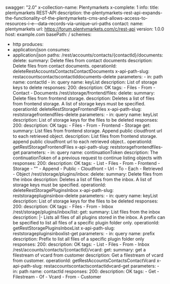 swagger: "2.0"
x-collection-name: Plentymarkets
x-complete: 1
info:
  title: plentymarkets REST-API
  description: the-plentymarkets-rest-api-expands-the-functionality-of-the-plentymarkets-cms-and-allows-access-to-resources-i-e--data-records-via-unique-uri-paths
  contact:
    name: plentymarkets
    url: https://forum.plentymarkets.com/c/rest-api
  version: 1.0.0
host: example.com
basePath: /
schemes:
- http
produces:
- application/json
consumes:
- application/json
paths:
  /rest/accounts/contacts/{contactId}/documents:
    delete:
      summary: Delete files from contact documents
      description: Delete files from contact documents.
      operationId: deleteRestAccountsContactsContactDocuments
      x-api-path-slug: restaccountscontactscontactiddocuments-delete
      parameters:
      - in: path
        name: contactId
      - in: query
        name: keyList
        description: List of storage keys to delete
      responses:
        200:
          description: OK
      tags:
      - Files
      - From
      - Contact
      - Documents
  /rest/storage/frontend/files:
    delete:
      summary: Delete files from frontend storage.
      description: Deletes a list of files from frontend storage. A list of storage
        keys must be specified.
      operationId: deleteRestStorageFrontendFiles
      x-api-path-slug: reststoragefrontendfiles-delete
      parameters:
      - in: query
        name: keyList
        description: List of storage keys for the files to be deleted
      responses:
        200:
          description: OK
      tags:
      - Files
      - From
      - Frontend
      - Storage
    get:
      summary: List files from frontend storage. Append public cloudfront url to each
        retrieved object.
      description: List files from frontend storage. append public cloudfront url
        to each retrieved object..
      operationId: getRestStorageFrontendFiles
      x-api-path-slug: reststoragefrontendfiles-get
      parameters:
      - in: query
        name: continuationToken
        description: The continuationToken of a previous request to continue listing
          objects with
      responses:
        200:
          description: OK
      tags:
      - List
      - Files
      - From
      - Frontend
      - Storage
      - ""
      - Append
      - Public
      - Cloudfront
      - Url
      - To
      - Each
      - Retrieved
      - Object
  /rest/storage/plugins/inbox:
    delete:
      summary: Delete files from the inbox
      description: Deletes a list of files from the inbox. A list of storage keys
        must be specified.
      operationId: deleteRestStoragePluginsInbox
      x-api-path-slug: reststoragepluginsinbox-delete
      parameters:
      - in: query
        name: keyList
        description: List of storage keys for the files to be deleted
      responses:
        200:
          description: OK
      tags:
      - Files
      - From
      - Inbox
  /rest/storage/plugins/inbox/list:
    get:
      summary: List files from the inbox
      description: |-
        Lists all files of all plugins stored in the inbox. A prefix can be specified to list all files of a specific
        plugin folder only.
      operationId: getRestStoragePluginsInboxList
      x-api-path-slug: reststoragepluginsinboxlist-get
      parameters:
      - in: query
        name: prefix
        description: Prefix to list all files of a specific plugin folder only
      responses:
        200:
          description: OK
      tags:
      - List
      - Files
      - From
      - Inbox
  /rest/accounts/contacts/{contactId}/vcard:
    get:
      summary: get a filestream of vcard from customer
      description: Get a filestream of vcard from customer.
      operationId: getRestAccountsContactsContactVcard
      x-api-path-slug: restaccountscontactscontactidvcard-get
      parameters:
      - in: path
        name: contactId
      responses:
        200:
          description: OK
      tags:
      - Get
      - Filestream
      - Of
      - Vcard
      - From
      - Customer